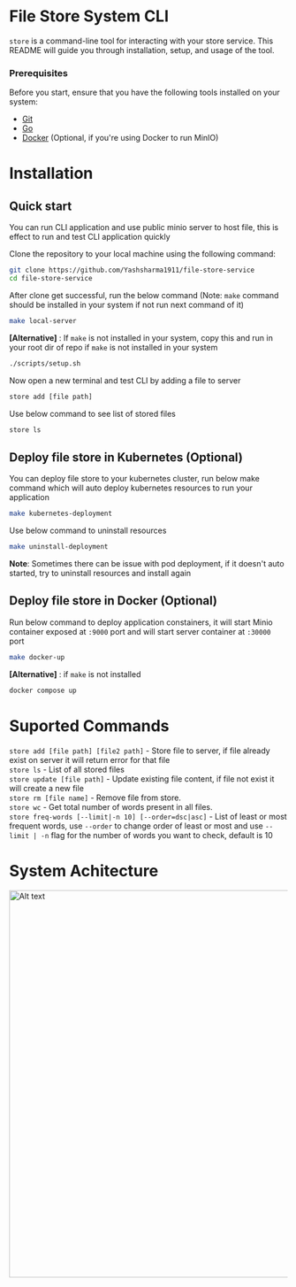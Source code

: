 # File Store System CLI

`store` is a command-line tool for interacting with your store service. This README will guide you through installation, setup, and usage of the tool.



### Prerequisites

Before you start, ensure that you have the following tools installed on your system:

- [Git](https://git-scm.com/)
- [Go](https://golang.org/dl/)
- [Docker](https://www.docker.com/products/docker-desktop) (Optional, if you're using Docker to run MinIO)

# Installation
## Quick start
You can run CLI application and use public minio server to host file, this is effect to run and test CLI application quickly

Clone the repository to your local machine using the following command:
```bash
git clone https://github.com/Yashsharma1911/file-store-service
cd file-store-service
```
After clone get successful, run the below command (Note: `make` command should be installed in your system if not run next command of it)

```bash
make local-server
```

**[Alternative]** : If `make` is not installed in your system, copy this and run in your root dir of repo if `make` is not installed in your system
```bash
./scripts/setup.sh
```

Now open a new terminal and test CLI by adding a file to server
```bash
store add [file path]
```

Use below command to see list of stored files
```bash
store ls
```

## Deploy file store in Kubernetes (Optional)

You can deploy file store to your kubernetes cluster, run below make command which will auto deploy kubernetes resources to run your application

```bash
make kubernetes-deployment
```

Use below command to uninstall resources

```bash
make uninstall-deployment
```

**Note**: Sometimes there can be issue with pod deployment, if it doesn't auto started, try to uninstall resources and install again

## Deploy file store in Docker (Optional)

Run below command to deploy application constainers, it will start Minio container exposed at `:9000` port and will start server container at `:30000` port

```bash
make docker-up
```
**[Alternative]** : if `make` is not installed
```bash
docker compose up
```
# Suported Commands
`store add [file path] [file2 path]` - Store file to server, if file already exist on server it will return error for that file<br>
`store ls` - List of all stored files<br>
`store update [file path]` - Update existing file content, if file not exist it will create a new file<br>
`store rm [file name]` - Remove file from store.<br>
`store wc` - Get total number of words present in all files. <br>
`store freq-words [--limit|-n 10] [--order=dsc|asc]` - List of least or most frequent words, use `--order` to change order of least or most and use `--limit | -n` flag for the number of words you want to check, default is 10 <br>

# System Achitecture
<img src="https://github.com/user-attachments/assets/6ca653c2-95fd-4a9a-90e1-d86c01b851ab" alt="Alt text" width="700"/>
